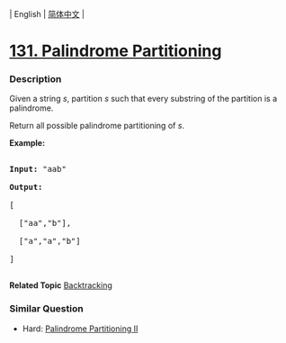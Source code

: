 | English | [简体中文](README.md) |

# [131. Palindrome Partitioning](https://leetcode-cn.com/problems/palindrome-partitioning)
 ### Description
<p>Given a string <em>s</em>, partition <em>s</em> such that every substring of the partition is a palindrome.</p>

<p>Return all possible palindrome partitioning of <em>s</em>.</p>

<p><strong>Example:</strong></p>

<pre>
<strong>Input:</strong>&nbsp;&quot;aab&quot;
<strong>Output:</strong>
[
  [&quot;aa&quot;,&quot;b&quot;],
  [&quot;a&quot;,&quot;a&quot;,&quot;b&quot;]
]
</pre>

**Related Topic**  [Backtracking](https://leetcode-cn.com/tag/backtracking) 

### Similar Question
 - Hard:	[Palindrome Partitioning II](https://leetcode-cn.com/problems/palindrome-partitioning-ii) 
